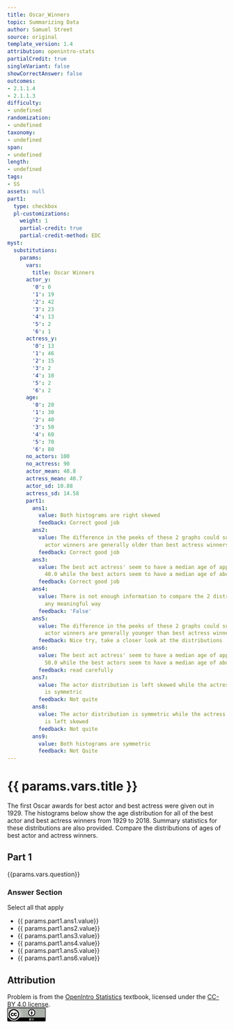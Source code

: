 ```yaml
---
title: Oscar_Winners
topic: Summarizing Data
author: Samuel Street
source: original
template_version: 1.4
attribution: openintro-stats
partialCredit: true
singleVariant: false
showCorrectAnswer: false
outcomes:
- 2.1.1.4
- 2.1.1.3
difficulty:
- undefined
randomization:
- undefined
taxonomy:
- undefined
span:
- undefined
length:
- undefined
tags:
- SS
assets: null
part1:
  type: checkbox
  pl-customizations:
    weight: 1
    partial-credit: true
    partial-credit-method: EDC
myst:
  substitutions:
    params:
      vars:
        title: Oscar Winners
      actor_y:
        '0': 0
        '1': 19
        '2': 42
        '3': 23
        '4': 13
        '5': 2
        '6': 1
      actress_y:
        '0': 13
        '1': 46
        '2': 15
        '3': 2
        '4': 10
        '5': 2
        '6': 2
      age:
        '0': 20
        '1': 30
        '2': 40
        '3': 50
        '4': 60
        '5': 70
        '6': 80
      no_actors: 100
      no_actress: 90
      actor_mean: 48.8
      actress_mean: 40.7
      actor_sd: 10.88
      actress_sd: 14.58
      part1:
        ans1:
          value: Both histograms are right skewed
          feedback: Correct good job
        ans2:
          value: The difference in the peeks of these 2 graphs could suggest best
            actor winners are generally older than best actress winners
          feedback: Correct good job
        ans3:
          value: The best act actress' seem to have a median age of approximately
            40.0 while the best actors seem to have a median age of about 50.0
          feedback: Correct good job
        ans4:
          value: There is not enough information to compare the 2 distributions in
            any meaningful way
          feedback: 'False'
        ans5:
          value: The difference in the peeks of these 2 graphs could suggest best
            actor winners are generally younger than best actress winners
          feedback: Nice try, take a closer look at the distributions
        ans6:
          value: The best act actress' seem to have a median age of approximately
            50.0 while the best actors seem to have a median age of about 40.0
          feedback: read carefully
        ans7:
          value: The actor distribution is left skewed while the actress distribution
            is symmetric
          feedback: Not quite
        ans8:
          value: The actor distribution is symmetric while the actress distribution
            is left skewed
          feedback: Not quite
        ans9:
          value: Both histograms are symmetric
          feedback: Not Quite
---
```

# {{ params.vars.title }}
The first Oscar awards for best actor and best actress were given out in 1929. The histograms below show the age distribution for all of the best actor and best actress winners from 1929 to 2018. Summary statistics for these distributions are also provided. Compare the distributions of ages of best actor and actress winners.

<pl-figure file-name="figure 1.png" type="dynamic" width="500px"></pl-figure>

## Part 1

{{params.vars.question}}

### Answer Section

Select all that apply

- {{ params.part1.ans1.value}}
- {{ params.part1.ans2.value}}
- {{ params.part1.ans3.value}}
- {{ params.part1.ans4.value}}
- {{ params.part1.ans5.value}}
- {{ params.part1.ans6.value}}

## Attribution

Problem is from the [OpenIntro Statistics](https://openintro.org/book/os/) textbook, licensed under the [CC-BY 4.0 license](https://creativecommons.org/licenses/by/4.0/).<br>![Image representing the Creative Commons 4.0 BY license.](https://raw.githubusercontent.com/firasm/bits/master/by.png)